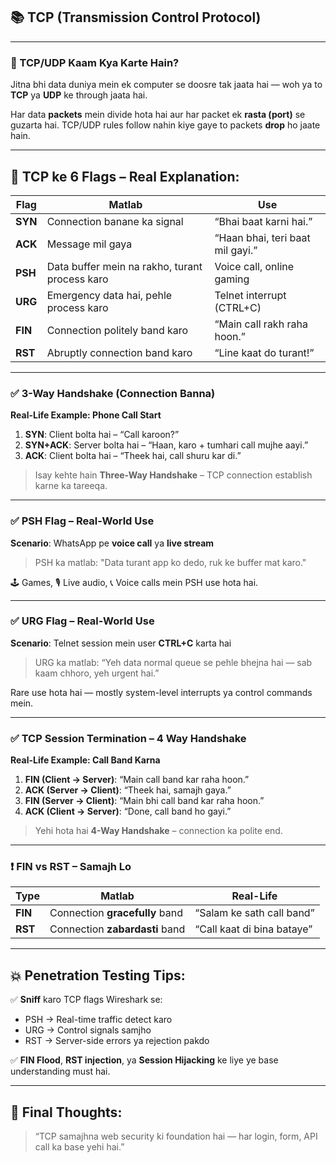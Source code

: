 ## 📚 **TCP (Transmission Control Protocol)**

---

### 🔸 TCP/UDP Kaam Kya Karte Hain?

Jitna bhi data duniya mein ek computer se doosre tak jaata hai — woh ya to **TCP** ya **UDP** ke through jaata hai.

Har data **packets** mein divide hota hai aur har packet ek **rasta (port)** se guzarta hai.
TCP/UDP rules follow nahin kiye gaye to packets **drop** ho jaate hain.

---

## 🔹 TCP ke 6 Flags – Real Explanation:

| Flag    | Matlab                                         | Use                              |
| ------- | ---------------------------------------------- | -------------------------------- |
| **SYN** | Connection banane ka signal                    | “Bhai baat karni hai.”           |
| **ACK** | Message mil gaya                               | “Haan bhai, teri baat mil gayi.” |
| **PSH** | Data buffer mein na rakho, turant process karo | Voice call, online gaming        |
| **URG** | Emergency data hai, pehle process karo         | Telnet interrupt (CTRL+C)        |
| **FIN** | Connection politely band karo                  | “Main call rakh raha hoon.”      |
| **RST** | Abruptly connection band karo                  | “Line kaat do turant!”           |

---

### ✅ 3-Way Handshake (Connection Banna)

**Real-Life Example: Phone Call Start**

1. **SYN**: Client bolta hai – “Call karoon?”
2. **SYN+ACK**: Server bolta hai – “Haan, karo + tumhari call mujhe aayi.”
3. **ACK**: Client bolta hai – “Theek hai, call shuru kar di.”

> Isay kehte hain **Three-Way Handshake** – TCP connection establish karne ka tareeqa.

---

### ✅ PSH Flag – Real-World Use

**Scenario**: WhatsApp pe **voice call** ya **live stream**

> PSH ka matlab: "Data turant app ko dedo, ruk ke buffer mat karo."

🕹️ Games, 🎙️ Live audio, 📞 Voice calls mein PSH use hota hai.

---

### ✅ URG Flag – Real-World Use

**Scenario**: Telnet session mein user **CTRL+C** karta hai

> URG ka matlab: “Yeh data normal queue se pehle bhejna hai — sab kaam chhoro, yeh urgent hai.”

Rare use hota hai — mostly system-level interrupts ya control commands mein.

---

### ✅ TCP Session Termination – 4 Way Handshake

**Real-Life Example: Call Band Karna**

1. **FIN (Client → Server)**: “Main call band kar raha hoon.”
2. **ACK (Server → Client)**: “Theek hai, samajh gaya.”
3. **FIN (Server → Client)**: “Main bhi call band kar raha hoon.”
4. **ACK (Client → Server)**: “Done, call band ho gayi.”

> Yehi hota hai **4-Way Handshake** – connection ka polite end.

---

### ❗ FIN vs RST – Samajh Lo

| Type    | Matlab                         | Real-Life                  |
| ------- | ------------------------------ | -------------------------- |
| **FIN** | Connection **gracefully** band | “Salam ke sath call band”  |
| **RST** | Connection **zabardasti** band | “Call kaat di bina bataye” |

---

## 💥 Penetration Testing Tips:

✅ **Sniff** karo TCP flags Wireshark se:

* PSH → Real-time traffic detect karo
* URG → Control signals samjho
* RST → Server-side errors ya rejection pakdo

✅ **FIN Flood**, **RST injection**, ya **Session Hijacking** ke liye ye base understanding must hai.

---

## 🧠 Final Thoughts:

> “TCP samajhna web security ki foundation hai — har login, form, API call ka base yehi hai.”
